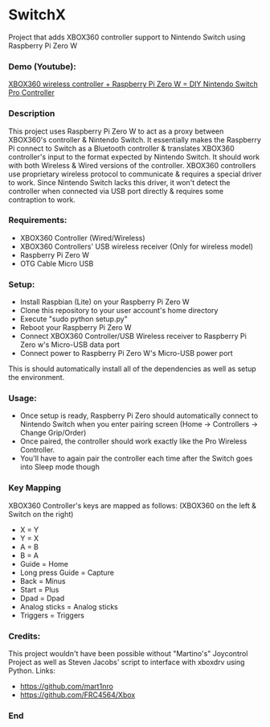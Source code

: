 # SwitchX

Project that adds XBOX360 controller support to Nintendo Switch using Raspberry Pi Zero W

### Demo (Youtube):
[XBOX360 wireless controller + Raspberry Pi Zero W = DIY Nintendo Switch Pro Controller](https://www.youtube.com/watch?v=2AfX-11PWtA "XBOX360 wireless controller + Raspberry Pi Zero W = DIY Nintendo Switch Pro Controller")

### Description
This project uses Raspberry Pi Zero W to act as a proxy between XBOX360's controller & Nintendo Switch. It essentially makes the Raspberry Pi connect to Switch as a Bluetooth controller & translates XBOX360 controller's input to the format expected by Nintendo Switch. It should work with both Wireless & Wired versions of the controller. XBOX360 controllers use proprietary wireless protocol to communicate & requires a special driver to work. Since Nintendo Switch lacks this driver, it won't detect the controller when connected via USB port directly & requires some contraption to work. 

### Requirements:

-  XBOX360 Controller (Wired/Wireless)
- XBOX360 Controllers' USB wireless receiver (Only for wireless model)
- Raspberry Pi Zero W
- OTG Cable Micro USB

### Setup:
- Install Raspbian (Lite) on your Raspberry Pi Zero W
- Clone this repository to your user account's home directory
- Execute "sudo python setup.py"
- Reboot your Raspberry Pi Zero W
- Connect XBOX360 Controller/USB Wireless receiver to Raspberry Pi Zero w's Micro-USB  data port
- Connect power to Raspberry Pi Zero W's Micro-USB power port

This is should automatically install all of the dependencies as well as setup the environment.

### Usage:
- Once setup is ready, Raspberry Pi Zero should automatically connect to Nintendo Switch when you enter pairing screen (Home -> Controllers -> Change Grip/Order)
- Once paired, the controller should work exactly like the Pro Wireless Controller.
- You'll have to again pair the controller each time after the Switch goes into Sleep mode though

### Key Mapping
XBOX360 Controller's keys are mapped as follows: 
(XBOX360 on the left & Switch on the right)
- X = Y
- Y = X
- A = B
- B = A
- Guide = Home
- Long press Guide = Capture
- Back = Minus
- Start = Plus
- Dpad = Dpad
- Analog sticks = Analog sticks
- Triggers = Triggers



### Credits:
This project wouldn't have been possible without "Martino's" Joycontrol Project as well as Steven Jacobs' script to interface with xboxdrv using Python. Links:
- https://github.com/mart1nro
- https://github.com/FRC4564/Xbox

### End
